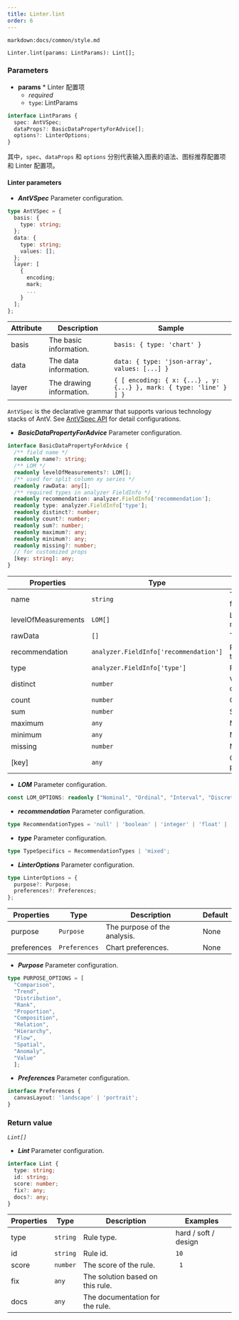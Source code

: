 ```yaml
---
title: Linter.lint
order: 6
---
```


`markdown:docs/common/style.md`

<div class='doc-md'>

```sign
Linter.lint(params: LintParams): Lint[];
```

### Parameters

* **params** * Linter 配置项
  * _required_
  * `type`: LintParams

```ts
interface LintParams {
  spec: AntVSpec;
  dataProps?: BasicDataPropertyForAdvice[];
  options?: LinterOptions;
}
```

其中，`spec`、`dataProps` 和 `options` 分别代表输入图表的语法、图标推荐配置项和 Linter 配置项。

#### Linter parameters

* ***AntVSpec*** Parameter configuration.

```ts
type AntVSpec = {
  basis: { 
    type: string;
  };
  data: { 
    type: string;
    values: [];
  };
  layer: [
    { 
      encoding;
      mark;
      ...
    }
  ];
};
```

| Attribute | Description | Sample |  
| ----| ---- | -----|
| basis | The basic information. | `basis: { type: 'chart' }` |
| data | The data information. | `data: { type: 'json-array', values: [...] }` |
| layer | The drawing information. | `{ [ encoding: { x: {...} , y:{...} }, mark: { type: 'line' } ] }` |

`AntVSpec` is the declarative grammar that supports various technology stacks of AntV. See [AntVSpec API](https://github.com/antvis/antv-spec/blob/master/API.md) for detail configurations.


* ***BasicDataPropertyForAdvice*** Parameter configuration.

```ts
interface BasicDataPropertyForAdvice {
  /** field name */
  readonly name?: string;
  /** LOM */
  readonly levelOfMeasurements?: LOM[];
  /** used for split column xy series */
  readonly rawData: any[];
  /** required types in analyzer FieldInfo */
  readonly recommendation: analyzer.FieldInfo['recommendation'];
  readonly type: analyzer.FieldInfo['type'];
  readonly distinct?: number;
  readonly count?: number;
  readonly sum?: number;
  readonly maximum?: any;
  readonly minimum?: any;
  readonly missing?: number;
  // for customized props
  [key: string]: any;
}
```

| Properties | Type | Description | Default |  
| ----| ---- | ---- | -----|
| name | `string` | The name of the field. | None |
| levelOfMeasurements | `LOM[]` | Level of measurement. | None |
| rawData | `[]` | The source data. | None |
| recommendation | `analyzer.FieldInfo['recommendation']` | Recommendation type. | None |
| type | `analyzer.FieldInfo['type']` | Field type. | None
| distinct | `number` | Value of distinct data. | None | 
| count | `number` | Count value. | None |
| sum | `number` | Sum value. | None |
| maximum | `any` | Max value. | None |
| minimum | `any` | Min value. | None |
| missing | `number` | Missing value. | None |
| [key] | `any` | Custom property. | None |

* ***LOM*** Parameter configuration.

```ts
const LOM_OPTIONS: readonly ["Nominal", "Ordinal", "Interval", "Discrete", "Continuous", "Time"];
```

* ***recommendation*** Parameter configuration.

```ts
type RecommendationTypes = 'null' | 'boolean' | 'integer' | 'float' | 'date' | 'string' | 'mixed';
```

* ***type*** Parameter configuration.

```ts
type TypeSpecifics = RecommendationTypes | 'mixed';
```

* ***LinterOptions*** Parameter configuration.

```ts
type LinterOptions = {
  purpose?: Purpose;
  preferences?: Preferences;
};
```

| Properties | Type | Description | Default |  
| ----| ---- | ---- | -----|
| purpose | `Purpose` | The purpose of the analysis. | None |
| preferences | `Preferences` | Chart preferences. | None |

* ***Purpose*** Parameter configuration.

```ts
type PURPOSE_OPTIONS = [
  "Comparison", 
  "Trend", 
  "Distribution", 
  "Rank", 
  "Proportion", 
  "Composition", 
  "Relation", 
  "Hierarchy", 
  "Flow", 
  "Spatial", 
  "Anomaly", 
  "Value"
  ];
```
* ***Preferences*** Parameter configuration.

```ts
interface Preferences {
  canvasLayout: 'landscape' | 'portrait';
}
```


### Return value

*`Lint[]`* 

* ***Lint*** Parameter configuration.

```ts
interface Lint {
  type: string;
  id: string;
  score: number;
  fix?: any;
  docs?: any;
}
```

| Properties | Type | Description | Examples |  
| ----| ---- | ---- | -----|
| type | `string` | Rule type. | hard / soft / design
| id | `string` | Rule id. | `10` |
| score | `number` | The score of the rule. | ` 1` |
| fix | `any` | The solution based on this rule. | |
| docs | `any` | The documentation for the rule. | | |


</div>
